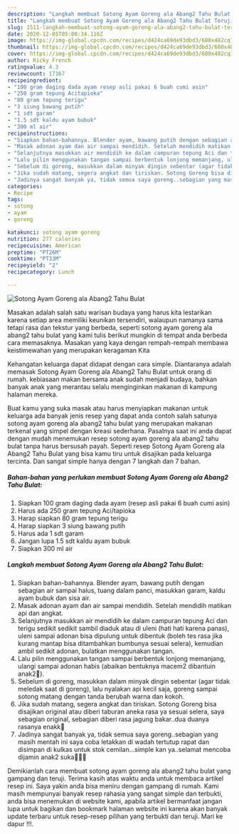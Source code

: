 ```yaml
---
description: "Langkah membuat Sotong Ayam Goreng ala Abang2 Tahu Bulat Teruji"
title: "Langkah membuat Sotong Ayam Goreng ala Abang2 Tahu Bulat Teruji"
slug: 1511-langkah-membuat-sotong-ayam-goreng-ala-abang2-tahu-bulat-teruji
date: 2020-12-05T05:08:34.116Z
image: https://img-global.cpcdn.com/recipes/d424ca69de93dbd3/680x482cq70/sotong-ayam-goreng-ala-abang2-tahu-bulat-foto-resep-utama.jpg
thumbnail: https://img-global.cpcdn.com/recipes/d424ca69de93dbd3/680x482cq70/sotong-ayam-goreng-ala-abang2-tahu-bulat-foto-resep-utama.jpg
cover: https://img-global.cpcdn.com/recipes/d424ca69de93dbd3/680x482cq70/sotong-ayam-goreng-ala-abang2-tahu-bulat-foto-resep-utama.jpg
author: Ricky French
ratingvalue: 4.3
reviewcount: 17167
recipeingredient:
- "100 gram daging dada ayam resep asli pakai 6 buah cumi asin"
- "250 gram tepung Acitapioka"
- "80 gram tepung terigu"
- "3 siung bawang putih"
- "1 sdt garam"
- "1.5 sdt kaldu ayam bubuk"
- "300 ml air"
recipeinstructions:
- "Siapkan bahan-bahannya. Blender ayam, bawang putih dengan sebagian air sampai halus, tuang dalam panci, masukkan garam, kaldu ayam bubuk dan sisa air."
- "Masak adonan ayam dan air sampai mendidih. Setelah mendidih matikan api dan angkat."
- "Selanjutnya masukkan air mendidih ke dalam campuran tepung Aci dan terigu sedikit sedikit sambil diaduk atau di uleni (hati hati karena panas), uleni sampai adonan bisa dipulung untuk dibentuk (boleh tes rasa jika kurang mantap bisa ditambahkan bumbunya sesuai selera), kemudian ambil sedikit adonan, bulatkan menggunakan tangan."
- "Lalu pilin menggunakan tangan sampai berbentuk lonjong memanjang, ulangi sampai adonan habis (abaikan bentuknya macem2 dibantuin anak2🤭)."
- "Sebelum di goreng, masukkan dalam minyak dingin sebentar (agar tidak meledak saat di goreng), lalu nyalakan api kecil saja, goreng sampai sotong matang dengan tanda berubah warna dan kokoh."
- "Jika sudah matang, segera angkat dan tiriskan. Sotong Goreng bisa disajikan original atau diberi taburan aneka rasa ya sesuai selera, saya sebagian original, sebagian diberi rasa jagung bakar..dua duanya rasanya enakk🤤"
- "Jadinya sangat banyak ya, tidak semua saya goreng..sebagian yang masih mentah ini saya coba letakkan di wadah tertutup rapat dan disimpan di kulkas untuk stok cemilan...simple kan ya..selamat mencoba dijamin anak2 suka🤗🤗😘"
categories:
- Recipe
tags:
- sotong
- ayam
- goreng

katakunci: sotong ayam goreng 
nutrition: 277 calories
recipecuisine: American
preptime: "PT26M"
cooktime: "PT33M"
recipeyield: "2"
recipecategory: Lunch

---
```



![Sotong Ayam Goreng ala Abang2 Tahu Bulat](https://img-global.cpcdn.com/recipes/d424ca69de93dbd3/680x482cq70/sotong-ayam-goreng-ala-abang2-tahu-bulat-foto-resep-utama.jpg)

Masakan adalah salah satu warisan budaya yang harus kita lestarikan karena setiap area memiliki keunikan tersendiri, walaupun namanya sama tetapi rasa dan tekstur yang berbeda, seperti sotong ayam goreng ala abang2 tahu bulat yang kami tulis berikut mungkin di tempat anda berbeda cara memasaknya. Masakan yang kaya dengan rempah-rempah membawa keistimewahan yang merupakan keragaman Kita



Kehangatan keluarga dapat didapat dengan cara simple. Diantaranya adalah memasak Sotong Ayam Goreng ala Abang2 Tahu Bulat untuk orang di rumah. kebiasaan makan bersama anak sudah menjadi budaya, bahkan banyak anak yang merantau selalu menginginkan makanan di kampung halaman mereka.

Buat kamu yang suka masak atau harus menyiapkan makanan untuk keluarga ada banyak jenis resep yang dapat anda contoh salah satunya sotong ayam goreng ala abang2 tahu bulat yang merupakan makanan terkenal yang simpel dengan kreasi sederhana. Pasalnya saat ini anda dapat dengan mudah menemukan resep sotong ayam goreng ala abang2 tahu bulat tanpa harus bersusah payah.
Seperti resep Sotong Ayam Goreng ala Abang2 Tahu Bulat yang bisa kamu tiru untuk disajikan pada keluarga tercinta. Dan sangat simple hanya dengan 7 langkah dan 7 bahan.


<!--inarticleads1-->

##### Bahan-bahan yang perlukan membuat Sotong Ayam Goreng ala Abang2 Tahu Bulat:

1. Siapkan 100 gram daging dada ayam (resep asli pakai 6 buah cumi asin)
1. Harus ada 250 gram tepung Aci/tapioka
1. Harap siapkan 80 gram tepung terigu
1. Harap siapkan 3 siung bawang putih
1. Harus ada 1 sdt garam
1. Jangan lupa 1.5 sdt kaldu ayam bubuk
1. Siapkan 300 ml air




<!--inarticleads2-->

##### Langkah membuat  Sotong Ayam Goreng ala Abang2 Tahu Bulat:

1. Siapkan bahan-bahannya. Blender ayam, bawang putih dengan sebagian air sampai halus, tuang dalam panci, masukkan garam, kaldu ayam bubuk dan sisa air.
1. Masak adonan ayam dan air sampai mendidih. Setelah mendidih matikan api dan angkat.
1. Selanjutnya masukkan air mendidih ke dalam campuran tepung Aci dan terigu sedikit sedikit sambil diaduk atau di uleni (hati hati karena panas), uleni sampai adonan bisa dipulung untuk dibentuk (boleh tes rasa jika kurang mantap bisa ditambahkan bumbunya sesuai selera), kemudian ambil sedikit adonan, bulatkan menggunakan tangan.
1. Lalu pilin menggunakan tangan sampai berbentuk lonjong memanjang, ulangi sampai adonan habis (abaikan bentuknya macem2 dibantuin anak2🤭).
1. Sebelum di goreng, masukkan dalam minyak dingin sebentar (agar tidak meledak saat di goreng), lalu nyalakan api kecil saja, goreng sampai sotong matang dengan tanda berubah warna dan kokoh.
1. Jika sudah matang, segera angkat dan tiriskan. Sotong Goreng bisa disajikan original atau diberi taburan aneka rasa ya sesuai selera, saya sebagian original, sebagian diberi rasa jagung bakar..dua duanya rasanya enakk🤤
1. Jadinya sangat banyak ya, tidak semua saya goreng..sebagian yang masih mentah ini saya coba letakkan di wadah tertutup rapat dan disimpan di kulkas untuk stok cemilan...simple kan ya..selamat mencoba dijamin anak2 suka🤗🤗😘




Demikianlah cara membuat sotong ayam goreng ala abang2 tahu bulat yang gampang dan teruji. Terima kasih atas waktu anda untuk membaca artikel resep ini. Saya yakin anda bisa meniru dengan gampang di rumah. Kami masih mempunyai banyak resep rahasia yang sangat simple dan terbukti, anda bisa menemukan di website kami, apabila artikel bermanfaat jangan lupa untuk bagikan dan bookmark halaman website ini karena akan banyak update terbaru untuk resep-resep pilihan yang terbukti dan teruji. Mari ke dapur !!!. 
